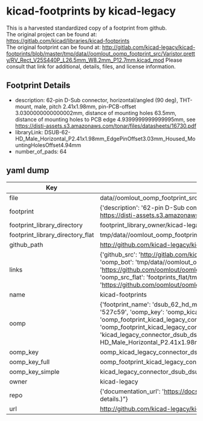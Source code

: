 # kicad-footprints by kicad-legacy  
This is a harvested standardized copy of a footprint from github.  
The original project can be found at:  
https://gitlab.com/kicad/libraries/kicad-footprints  
The original footprint can be found at:
http://gitlab.com/kicad-legacy/kicad-footprints/blob/master/tmp/data//oomlout_oomp_footprint_src/Varistor.pretty/RV_Rect_V25S440P_L26.5mm_W8.2mm_P12.7mm.kicad_mod
Please consult that link for additional, details, files, and license information.  
## Footprint Details
* description: 62-pin D-Sub connector, horizontal/angled (90 deg), THT-mount, male, pitch 2.41x1.98mm, pin-PCB-offset 3.0300000000000002mm, distance of mounting holes 63.5mm, distance of mounting holes to PCB edge 4.9399999999999995mm, see https://disti-assets.s3.amazonaws.com/tonar/files/datasheets/16730.pdf  
* libraryLink: DSUB-62-HD_Male_Horizontal_P2.41x1.98mm_EdgePinOffset3.03mm_Housed_MountingHolesOffset4.94mm  
* number_of_pads: 64  
## yaml dump  
| Key | Value |  
| --- | --- |  
| file | data//oomlout_oomp_footprint_src/kicad-footprints/Connector_Dsub.pretty/DSUB-62-HD_Male_Horizontal_P2.41x1.98mm_EdgePinOffset3.03mm_Housed_MountingHolesOffset4.94mm.kicad_mod |  
| footprint | {'description': '62-pin D-Sub connector, horizontal/angled (90 deg), THT-mount, male, pitch 2.41x1.98mm, pin-PCB-offset 3.0300000000000002mm, distance of mounting holes 63.5mm, distance of mounting holes to PCB edge 4.9399999999999995mm, see https://disti-assets.s3.amazonaws.com/tonar/files/datasheets/16730.pdf', 'libraryLink': 'DSUB-62-HD_Male_Horizontal_P2.41x1.98mm_EdgePinOffset3.03mm_Housed_MountingHolesOffset4.94mm', 'number_of_pads': 64} |  
| footprint_library_directory | footprint_library_owner/kicad-legacy_kicad-footprints |  
| footprint_library_directory_flat | tmp/data//oomlout_oomp_footprint_src/footprints_flat/kicad_legacy_connector_dsub_dsub_62_hd_male_horizontal_p2_41x1_98mm_edgepinoffset3_03mm_housed_mountingholesoffset4_94mm/working |  
| github_path | http://github.com/kicad-legacy/kicad-footprints/blob/master/tmp/data//oomlout_oomp_footprint_src/Connector_Dsub.pretty/DSUB-62-HD_Male_Horizontal_P2.41x1.98mm_EdgePinOffset3.03mm_Housed_MountingHolesOffset4.94mm.kicad_mod |  
| links | {'github_src': 'http://gitlab.com/kicad-legacy/kicad-footprints/blob/master/tmp/data//oomlout_oomp_footprint_src/Varistor.pretty/RV_Rect_V25S440P_L26.5mm_W8.2mm_P12.7mm.kicad_mod', 'github_src_repo': 'https://gitlab.com/kicad/libraries/kicad-footprints', 'oomp_bot': 'tmp/data//oomlout_oomp_footprint_src/footprints/kicad_legacy_connector_dsub_dsub_62_hd_male_horizontal_p2_41x1_98mm_edgepinoffset3_03mm_housed_mountingholesoffset4_94mm/working', 'oomp_bot_github': 'https://github.com/oomlout/oomlout_oomp_footprint_bot/tree/main/tmp/data//oomlout_oomp_footprint_src/footprints/kicad_legacy_connector_dsub_dsub_62_hd_male_horizontal_p2_41x1_98mm_edgepinoffset3_03mm_housed_mountingholesoffset4_94mm/working', 'oomp_src_flat': 'footprints_flat/tmp/data//oomlout_oomp_footprint_src/footprints_flat/kicad_legacy_connector_dsub_dsub_62_hd_male_horizontal_p2_41x1_98mm_edgepinoffset3_03mm_housed_mountingholesoffset4_94mm/working', 'oomp_src_flat_github': 'https://github.com/oomlout/oomlout_oomp_footprint_src/tree/main/tmp/data//oomlout_oomp_footprint_src/footprints_flat/kicad_legacy_connector_dsub_dsub_62_hd_male_horizontal_p2_41x1_98mm_edgepinoffset3_03mm_housed_mountingholesoffset4_94mm/working'} |  
| name | kicad-footprints |  
| oomp | {'footprint_name': 'dsub_62_hd_male_horizontal_p2_41x1_98mm_edgepinoffset3_03mm_housed_mountingholesoffset4_94mm', 'library_name': 'connector_dsub', 'md5': '527c595cc1a10f10824afb1b19a6f5bb', 'md5_10': '527c595cc1', 'md5_5': '527c5', 'md5_6': '527c59', 'oomp_key': 'oomp_kicad_legacy_connector_dsub_dsub_62_hd_male_horizontal_p2_41x1_98mm_edgepinoffset3_03mm_housed_mountingholesoffset4_94mm', 'oomp_key_extra': 'oomp_footprint_kicad_legacy_connector_dsub_dsub_62_hd_male_horizontal_p2_41x1_98mm_edgepinoffset3_03mm_housed_mountingholesoffset4_94mm', 'oomp_key_full': 'oomp_footprint_kicad_legacy_connector_dsub_dsub_62_hd_male_horizontal_p2_41x1_98mm_edgepinoffset3_03mm_housed_mountingholesoffset4_94mm_527c59', 'oomp_key_simple': 'kicad_legacy_connector_dsub_dsub_62_hd_male_horizontal_p2_41x1_98mm_edgepinoffset3_03mm_housed_mountingholesoffset4_94mm', 'original_filename': 'data//oomlout_oomp_footprint_src/kicad-footprints/Connector_Dsub.pretty/DSUB-62-HD_Male_Horizontal_P2.41x1.98mm_EdgePinOffset3.03mm_Housed_MountingHolesOffset4.94mm.kicad_mod', 'owner_name': 'kicad_legacy'} |  
| oomp_key | oomp_kicad_legacy_connector_dsub_dsub_62_hd_male_horizontal_p2_41x1_98mm_edgepinoffset3_03mm_housed_mountingholesoffset4_94mm |  
| oomp_key_full | oomp_footprint_kicad_legacy_connector_dsub_dsub_62_hd_male_horizontal_p2_41x1_98mm_edgepinoffset3_03mm_housed_mountingholesoffset4_94mm |  
| oomp_key_simple | kicad_legacy_connector_dsub_dsub_62_hd_male_horizontal_p2_41x1_98mm_edgepinoffset3_03mm_housed_mountingholesoffset4_94mm |  
| owner | kicad-legacy |  
| repo | {'documentation_url': 'https://docs.github.com/rest/overview/resources-in-the-rest-api#rate-limiting', 'message': "API rate limit exceeded for 84.66.142.224. (But here's the good news: Authenticated requests get a higher rate limit. Check out the documentation for more details.)"} |  
| url | http://github.com/kicad-legacy/kicad-footprints |  

